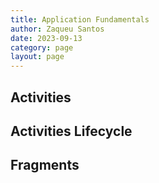 ```yaml
---
title: Application Fundamentals
author: Zaqueu Santos
date: 2023-09-13
category: page
layout: page
---
```


## Activities

## Activities Lifecycle

## Fragments
